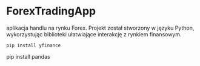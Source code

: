 # ForexTradingApp
aplikacja handlu na rynku Forex. Projekt został stworzony w języku Python, wykorzystując biblioteki ułatwiające interakcję z rynkiem finansowym.
```
pip install yfinance
```
pip install pandas
```
